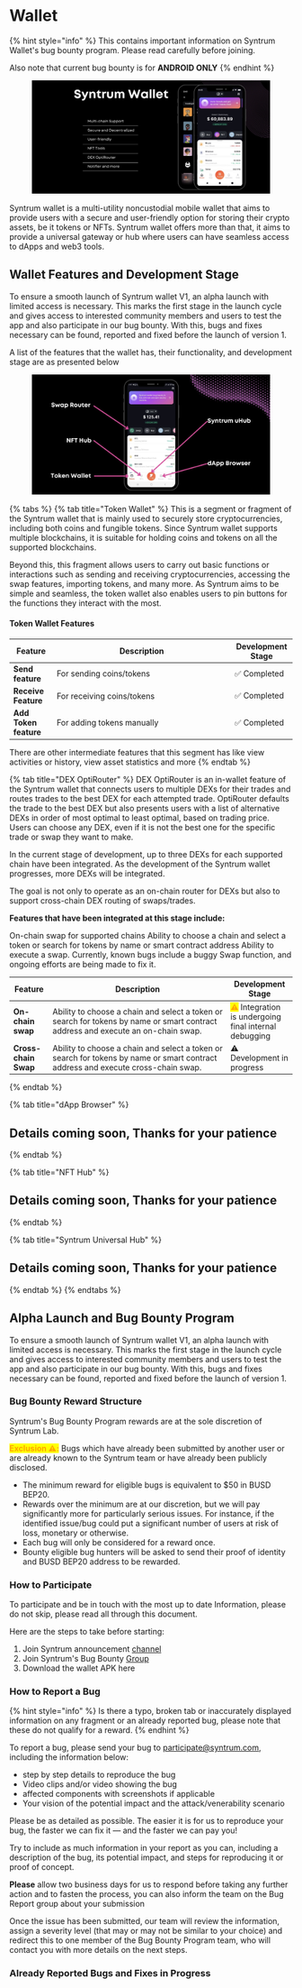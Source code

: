 # Wallet

{% hint style="info" %}
This contains important information on Syntrum Wallet's bug bounty program. Please read carefully before joining.

Also note that current bug bounty is for **ANDROID ONLY**
{% endhint %}

<figure><img src="../.gitbook/assets/Image 6-7-23 at 10.35 AM.jpeg" alt=""><figcaption></figcaption></figure>

Syntrum wallet is a multi-utility noncustodial mobile wallet that aims to provide users with a secure and user-friendly option for storing their crypto assets, be it tokens or NFTs. Syntrum wallet offers more than that, it aims to provide a universal gateway or hub where users can have seamless access to dApps and web3 tools.

## Wallet Features and Development Stage

To ensure a smooth launch of Syntrum wallet V1, an alpha launch with limited access is necessary. This marks the first stage in the launch cycle and gives access to interested community members and users to test the app and also participate in our bug bounty. With this, bugs and fixes necessary can be found, reported and fixed before the launch of version 1.

A list of the features that the wallet has, their functionality, and development stage are as presented below

<figure><img src="../.gitbook/assets/Image 6-7-23 at 2.58 PM.jpeg" alt=""><figcaption></figcaption></figure>

{% tabs %}
{% tab title="Token Wallet" %}
This is a segment or fragment of the Syntrum wallet that is mainly used to securely store cryptocurrencies, including both coins and fungible tokens. Since Syntrum wallet supports multiple blockchains, it is suitable for holding coins and tokens on all the supported blockchains.&#x20;

Beyond this, this fragment allows users to carry out basic functions or interactions such as sending and receiving cryptocurrencies, accessing the swap features, importing tokens, and many more. As Syntrum aims to be simple and seamless, the token wallet also enables users to pin buttons for the functions they interact with the most.

#### Token Wallet Features

<table><thead><tr><th>Feature</th><th width="302.66666666666663">Description</th><th>Development Stage</th></tr></thead><tbody><tr><td><strong>Send feature</strong></td><td>For sending coins/tokens</td><td>✅ Completed</td></tr><tr><td><strong>Receive Feature</strong></td><td>For receiving coins/tokens</td><td>✅ Completed</td></tr><tr><td><strong>Add Token feature</strong></td><td>For adding tokens manually</td><td>✅ Completed</td></tr></tbody></table>

There are other intermediate features that this segment has like view activities or history, view asset statistics and more
{% endtab %}

{% tab title="DEX OptiRouter" %}
DEX OptiRouter is an in-wallet feature of the Syntrum wallet that connects users to multiple DEXs for their trades and routes trades to the best DEX for each attempted trade. OptiRouter defaults the trade to the best DEX but also presents users with a list of alternative DEXs in order of most optimal to least optimal, based on trading price. Users can choose any DEX, even if it is not the best one for the specific trade or swap they want to make.

In the current stage of development, up to three DEXs for each supported chain have been integrated. As the development of the Syntrum wallet progresses, more DEXs will be integrated.

The goal is not only to operate as an on-chain router for DEXs but also to support cross-chain DEX routing of swaps/trades.

**Features that have been integrated at this stage include:**

On-chain swap for supported chains Ability to choose a chain and select a token or search for tokens by name or smart contract address Ability to execute a swap. Currently, known bugs include a buggy Swap function, and ongoing efforts are being made to fix it.

<table><thead><tr><th>Feature</th><th width="302.66666666666663">Description</th><th>Development Stage</th></tr></thead><tbody><tr><td><strong>On-chain swap</strong></td><td>Ability to choose a chain and select a token or search for tokens by name or smart contract address and execute an on-chain swap.</td><td><mark style="color:orange;">⚠️</mark> Integration is undergoing final internal debugging</td></tr><tr><td><strong>Cross-chain Swap</strong></td><td>Ability to choose a chain and select a token or search for tokens by name or smart contract address and execute cross-chain swap.</td><td>⚠ Development in progress</td></tr></tbody></table>


{% endtab %}

{% tab title="dApp Browser" %}
## Details coming soon, Thanks for your patience
{% endtab %}

{% tab title="NFT Hub" %}
## Details coming soon, Thanks for your patience
{% endtab %}

{% tab title="Syntrum Universal Hub" %}
## Details coming soon, Thanks for your patience
{% endtab %}
{% endtabs %}

## Alpha Launch and Bug Bounty Program

To ensure a smooth launch of Syntrum wallet V1, an alpha launch with limited access is necessary. This marks the first stage in the launch cycle and gives access to interested community members and users to test the app and also participate in our bug bounty. With this, bugs and fixes necessary can be found, reported and fixed before the launch of version 1.

### Bug Bounty Reward Structure

Syntrum's Bug Bounty Program rewards are at the sole discretion of Syntrum Lab.

<mark style="color:orange;">**Exclusion ⚠️:**</mark> Bugs which have already been submitted by another user or are already known to the Syntrum team or have already been publicly disclosed.

* The minimum reward for eligible bugs is equivalent to $50 in BUSD BEP20.
* Rewards over the minimum are at our discretion, but we will pay significantly more for particularly serious issues. For instance, if the identified issue/bug could put a significant number of users at risk of loss, monetary or otherwise.
* Each bug will only be considered for a reward once.
* Bounty eligible bug hunters will be asked to send their proof of identity and BUSD BEP20 address to be rewarded.

### How to Participate

To participate and be in touch with the most up to date Information, please do not skip, please read all through this document.

Here are the steps to take before starting:

1. Join Syntrum announcement [channel](https://t.me/SyntrumANN)
2. Join Syntrum's Bug Bounty [Group](https://t.me/+EBnUzePky903Y2Qx)
3. Download the wallet APK here&#x20;

### How to Report a Bug

{% hint style="info" %}
Is there a typo, broken tab or inaccurately displayed information on any fragment or an already reported bug, please note that these do not qualify for a reward.
{% endhint %}

To report a bug, please send your bug to participate@syntrum.com, including the information below:

* step by step details to reproduce the bug
* Video clips and/or video showing the bug
* affected components with screenshots if applicable
* Your vision of the potential impact and the attack/venerability scenario

Please be as detailed as possible. The easier it is for us to reproduce your bug, the faster we can fix it — and the faster we can pay you!&#x20;

Try to include as much information in your report as you can, including a description of the bug, its potential impact, and steps for reproducing it or proof of concept.

**Please** allow two business days for us to respond before taking any further action and to fasten the process, you can also inform the team on the Bug Report group about your submission

Once the issue has been submitted, our team will review the information, assign a severity level (that may or may not be similar to your choice) and redirect this to one member of the Bug Bounty Program team, who will contact you with more details on the next steps.

### Already Reported Bugs and Fixes in Progress&#x20;

